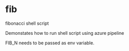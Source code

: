 # fib
fibonacci shell script

Demonstates how to run shell script using azure pipeline

FIB_N needs to be passed as env variable.
